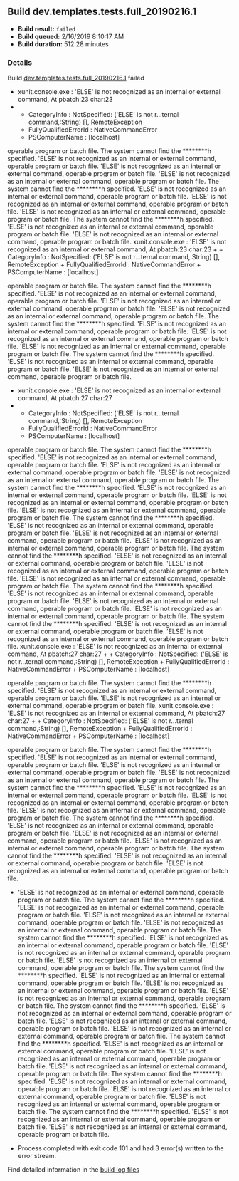 ## Build dev.templates.tests.full_20190216.1
- **Build result:** `failed`
- **Build queued:** 2/16/2019 8:10:17 AM
- **Build duration:** 512.28 minutes
### Details
Build [dev.templates.tests.full_20190216.1](https://winappstudio.visualstudio.com/web/build.aspx?pcguid=a4ef43be-68ce-4195-a619-079b4d9834c2&builduri=vstfs%3a%2f%2f%2fBuild%2fBuild%2f27094) failed

+ xunit.console.exe : 'ELSE' is not recognized as an internal or external command,
At pbatch:23 char:23
+ 
    + CategoryInfo          : NotSpecified: ('ELSE' is not r...ternal command,:String) [], RemoteException
    + FullyQualifiedErrorId : NativeCommandError
    + PSComputerName        : [localhost]
 
operable program or batch file.
The system cannot find the ********h specified.
'ELSE' is not recognized as an internal or external command,
operable program or batch file.
'ELSE' is not recognized as an internal or external command,
operable program or batch file.
'ELSE' is not recognized as an internal or external command,
operable program or batch file.
The system cannot find the ********h specified.
'ELSE' is not recognized as an internal or external command,
operable program or batch file.
'ELSE' is not recognized as an internal or external command,
operable program or batch file.
'ELSE' is not recognized as an internal or external command,
operable program or batch file.
The system cannot find the ********h specified.
'ELSE' is not recognized as an internal or external command,
operable program or batch file.
'ELSE' is not recognized as an internal or external command,
operable program or batch file.
xunit.console.exe : 'ELSE' is not recognized as an internal or external command,
At pbatch:23 char:23
+ 
    + CategoryInfo          : NotSpecified: ('ELSE' is not r...ternal command,:String) [], RemoteException
    + FullyQualifiedErrorId : NativeCommandError
    + PSComputerName        : [localhost]
 
operable program or batch file.
The system cannot find the ********h specified.
'ELSE' is not recognized as an internal or external command,
operable program or batch file.
'ELSE' is not recognized as an internal or external command,
operable program or batch file.
'ELSE' is not recognized as an internal or external command,
operable program or batch file.
The system cannot find the ********h specified.
'ELSE' is not recognized as an internal or external command,
operable program or batch file.
'ELSE' is not recognized as an internal or external command,
operable program or batch file.
'ELSE' is not recognized as an internal or external command,
operable program or batch file.
The system cannot find the ********h specified.
'ELSE' is not recognized as an internal or external command,
operable program or batch file.
'ELSE' is not recognized as an internal or external command,
operable program or batch file.

+ xunit.console.exe : 'ELSE' is not recognized as an internal or external command,
At pbatch:27 char:27
+ 
    + CategoryInfo          : NotSpecified: ('ELSE' is not r...ternal command,:String) [], RemoteException
    + FullyQualifiedErrorId : NativeCommandError
    + PSComputerName        : [localhost]
 
operable program or batch file.
The system cannot find the ********h specified.
'ELSE' is not recognized as an internal or external command,
operable program or batch file.
'ELSE' is not recognized as an internal or external command,
operable program or batch file.
'ELSE' is not recognized as an internal or external command,
operable program or batch file.
The system cannot find the ********h specified.
'ELSE' is not recognized as an internal or external command,
operable program or batch file.
'ELSE' is not recognized as an internal or external command,
operable program or batch file.
'ELSE' is not recognized as an internal or external command,
operable program or batch file.
The system cannot find the ********h specified.
'ELSE' is not recognized as an internal or external command,
operable program or batch file.
'ELSE' is not recognized as an internal or external command,
operable program or batch file.
'ELSE' is not recognized as an internal or external command,
operable program or batch file.
The system cannot find the ********h specified.
'ELSE' is not recognized as an internal or external command,
operable program or batch file.
'ELSE' is not recognized as an internal or external command,
operable program or batch file.
'ELSE' is not recognized as an internal or external command,
operable program or batch file.
The system cannot find the ********h specified.
'ELSE' is not recognized as an internal or external command,
operable program or batch file.
'ELSE' is not recognized as an internal or external command,
operable program or batch file.
'ELSE' is not recognized as an internal or external command,
operable program or batch file.
The system cannot find the ********h specified.
'ELSE' is not recognized as an internal or external command,
operable program or batch file.
'ELSE' is not recognized as an internal or external command,
operable program or batch file.
xunit.console.exe : 'ELSE' is not recognized as an internal or external command,
At pbatch:27 char:27
+ 
    + CategoryInfo          : NotSpecified: ('ELSE' is not r...ternal command,:String) [], RemoteException
    + FullyQualifiedErrorId : NativeCommandError
    + PSComputerName        : [localhost]
 
operable program or batch file.
The system cannot find the ********h specified.
'ELSE' is not recognized as an internal or external command,
operable program or batch file.
'ELSE' is not recognized as an internal or external command,
operable program or batch file.
xunit.console.exe : 'ELSE' is not recognized as an internal or external command,
At pbatch:27 char:27
+ 
    + CategoryInfo          : NotSpecified: ('ELSE' is not r...ternal command,:String) [], RemoteException
    + FullyQualifiedErrorId : NativeCommandError
    + PSComputerName        : [localhost]
 
operable program or batch file.
The system cannot find the ********h specified.
'ELSE' is not recognized as an internal or external command,
operable program or batch file.
'ELSE' is not recognized as an internal or external command,
operable program or batch file.
'ELSE' is not recognized as an internal or external command,
operable program or batch file.
The system cannot find the ********h specified.
'ELSE' is not recognized as an internal or external command,
operable program or batch file.
'ELSE' is not recognized as an internal or external command,
operable program or batch file.
'ELSE' is not recognized as an internal or external command,
operable program or batch file.
The system cannot find the ********h specified.
'ELSE' is not recognized as an internal or external command,
operable program or batch file.
'ELSE' is not recognized as an internal or external command,
operable program or batch file.
'ELSE' is not recognized as an internal or external command,
operable program or batch file.
The system cannot find the ********h specified.
'ELSE' is not recognized as an internal or external command,
operable program or batch file.
'ELSE' is not recognized as an internal or external command,
operable program or batch file.

+ 'ELSE' is not recognized as an internal or external command,
operable program or batch file.
The system cannot find the ********h specified.
'ELSE' is not recognized as an internal or external command,
operable program or batch file.
'ELSE' is not recognized as an internal or external command,
operable program or batch file.
'ELSE' is not recognized as an internal or external command,
operable program or batch file.
The system cannot find the ********h specified.
'ELSE' is not recognized as an internal or external command,
operable program or batch file.
'ELSE' is not recognized as an internal or external command,
operable program or batch file.
'ELSE' is not recognized as an internal or external command,
operable program or batch file.
The system cannot find the ********h specified.
'ELSE' is not recognized as an internal or external command,
operable program or batch file.
'ELSE' is not recognized as an internal or external command,
operable program or batch file.
'ELSE' is not recognized as an internal or external command,
operable program or batch file.
The system cannot find the ********h specified.
'ELSE' is not recognized as an internal or external command,
operable program or batch file.
'ELSE' is not recognized as an internal or external command,
operable program or batch file.
'ELSE' is not recognized as an internal or external command,
operable program or batch file.
The system cannot find the ********h specified.
'ELSE' is not recognized as an internal or external command,
operable program or batch file.
'ELSE' is not recognized as an internal or external command,
operable program or batch file.
'ELSE' is not recognized as an internal or external command,
operable program or batch file.
The system cannot find the ********h specified.
'ELSE' is not recognized as an internal or external command,
operable program or batch file.
'ELSE' is not recognized as an internal or external command,
operable program or batch file.
'ELSE' is not recognized as an internal or external command,
operable program or batch file.
The system cannot find the ********h specified.
'ELSE' is not recognized as an internal or external command,
operable program or batch file.
'ELSE' is not recognized as an internal or external command,
operable program or batch file.

+ Process completed with exit code 101 and had 3 error(s) written to the error stream.

Find detailed information in the [build log files](https://uwpctdiags.blob.core.windows.net/buildlogs/dev.templates.tests.full_20190216.1_logs.zip)
